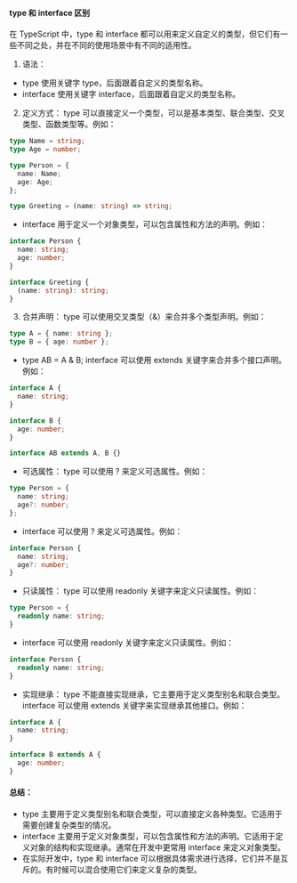 #### type 和 interface 区别

在 TypeScript 中，type 和 interface 都可以用来定义自定义的类型，但它们有一些不同之处，并在不同的使用场景中有不同的适用性。

1. 语法：
- type 使用关键字 type，后面跟着自定义的类型名称。
- interface 使用关键字 interface，后面跟着自定义的类型名称。
2. 定义方式：
type 可以直接定义一个类型，可以是基本类型、联合类型、交叉类型、函数类型等。例如：

```ts
type Name = string;
type Age = number;

type Person = {
  name: Name;
  age: Age;
};

type Greeting = (name: string) => string;

```
- interface 用于定义一个对象类型，可以包含属性和方法的声明。例如：
```ts
interface Person {
  name: string;
  age: number;
}

interface Greeting {
  (name: string): string;
}
```
3. 合并声明：
type 可以使用交叉类型（&）来合并多个类型声明。例如：

```ts
type A = { name: string };
type B = { age: number };
```

- type AB = A & B;
interface 可以使用 extends 关键字来合并多个接口声明。例如：

```ts
interface A {
  name: string;
}

interface B {
  age: number;
}

interface AB extends A, B {}
```

- 可选属性：
type 可以使用 ? 来定义可选属性。例如：
```ts
type Person = {
  name: string;
  age?: number;
};
```

- interface 可以使用 ? 来定义可选属性。例如：
```ts
interface Person {
  name: string;
  age?: number;
}
```

- 只读属性：
type 可以使用 readonly 关键字来定义只读属性。例如：

```ts
type Person = {
  readonly name: string;
}
```

- interface 可以使用 readonly 关键字来定义只读属性。例如：

```ts
interface Person {
  readonly name: string;
}
```

- 实现继承：
type 不能直接实现继承，它主要用于定义类型别名和联合类型。
interface 可以使用 extends 关键字来实现继承其他接口。例如：
```ts
interface A {
  name: string;
}

interface B extends A {
  age: number;
}

```


#### 总结：

- type 主要用于定义类型别名和联合类型，可以直接定义各种类型。它适用于需要创建复杂类型的情况。
- interface 主要用于定义对象类型，可以包含属性和方法的声明。它适用于定义对象的结构和实现继承。通常在开发中更常用 interface 来定义对象类型。
- 在实际开发中，type 和 interface 可以根据具体需求进行选择，它们并不是互斥的。有时候可以混合使用它们来定义复杂的类型。